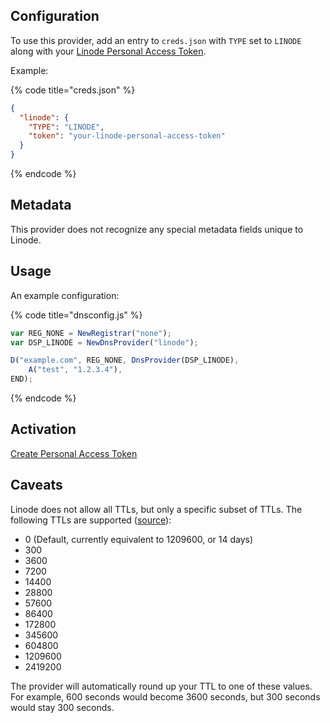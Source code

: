 ## Configuration

To use this provider, add an entry to `creds.json` with `TYPE` set to `LINODE`
along with your [Linode Personal Access Token](https://cloud.linode.com/profile/tokens).

Example:

{% code title="creds.json" %}
```json
{
  "linode": {
    "TYPE": "LINODE",
    "token": "your-linode-personal-access-token"
  }
}
```
{% endcode %}

## Metadata
This provider does not recognize any special metadata fields unique to Linode.

## Usage
An example configuration:

{% code title="dnsconfig.js" %}
```javascript
var REG_NONE = NewRegistrar("none");
var DSP_LINODE = NewDnsProvider("linode");

D("example.com", REG_NONE, DnsProvider(DSP_LINODE),
    A("test", "1.2.3.4"),
END);
```
{% endcode %}

## Activation
[Create Personal Access Token](https://cloud.linode.com/profile/tokens)

## Caveats
Linode does not allow all TTLs, but only a specific subset of TTLs. The following TTLs are supported
([source](https://www.linode.com/docs/api/domains/#domains-list__responses)):

- 0 (Default, currently equivalent to 1209600, or 14 days)
- 300
- 3600
- 7200
- 14400
- 28800
- 57600
- 86400
- 172800
- 345600
- 604800
- 1209600
- 2419200

The provider will automatically round up your TTL to one of these values. For example, 600 seconds would become 3600
seconds, but 300 seconds would stay 300 seconds.
